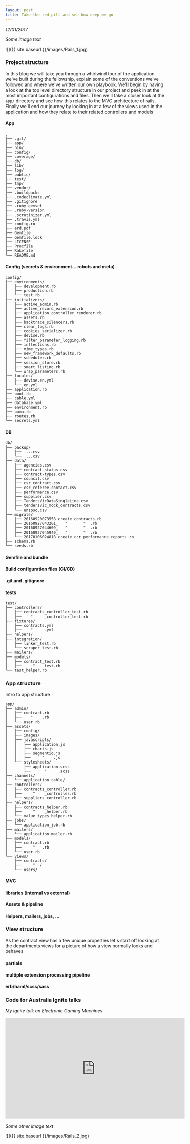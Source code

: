 ```yaml
---
layout: post
title: Take the red pill and see how deep we go
---
```


_12/01/2017_

_Some image text_

![]({{ site.baseurl }}/images/Rails_1.jpg)

### Project structure

In this blog we will take you through a whirlwind tour of the application we've built during the fellowship, explain some of the conventions we've followed and where we've written our own playbook. We'll begin by having a look at the top level directory structure in our project and peek in at the most important configurations and files. Then we'll take a closer look at the ```app/``` directory and see how this relates to the MVC architecture of rails. Finally we'll end our journey by looking in at a few of the views used in the application and how they relate to their related controllers and models

#### App

```
.
├── .git/
├── app/
├── bin/
├── config/
├── coverage/
├── db/
├── lib/
├── log/
├── public/
├── test/
├── tmp/
├── vendor/
├── .buildpacks
├── .codeclimate.yml
├── .gitignore
├── .ruby-gemset
├── .ruby-version
├── .scrutinizer.yml
├── .travis.yml
├── config.ru
├── erd.pdf
├── Gemfile
├── Gemfile.lock
├── LICENSE
├── Procfile
├── Rakefile
└── README.md
```

#### Config (secrets & environment... robots and meta)

```
config/
├── environments/
│   ├── development.rb
│   ├── production.rb
│   └── test.rb
├── initializers/
│   ├── active_admin.rb
│   ├── active_record_extension.rb
│   ├── application_controller_renderer.rb
│   ├── assets.rb
│   ├── backtrace_silencers.rb
│   ├── clear_logs.rb
│   ├── cookies_serializer.rb
│   ├── devise.rb
│   ├── filter_parameter_logging.rb
│   ├── inflections.rb
│   ├── mime_types.rb
│   ├── new_framework_defaults.rb
│   ├── scheduler.rb
│   ├── session_store.rb
│   ├── smart_listing.rb
│   └── wrap_parameters.rb
├── locales/
│   ├── devise.en.yml
│   └── en.yml
├── application.rb
├── boot.rb
├── cable.yml
├── database.yml
├── environment.rb
├── puma.rb
├── routes.rb
└── secrets.yml
```

#### DB

```
db/
├── backup/
│   ├── ....csv
│   └── ....csv
├── data/
│   ├── agencies.csv
│   ├── contract-status.csv
│   ├── contract-types.csv
│   ├── council.csv
│   ├── csr_contract.csv
│   ├── csr_referee_contact.csv
│   ├── performance.csv
│   ├── supplier.csv
│   ├── TendersVicDataSingleLine.csv
│   ├── tendersvic_mock_contracts.csv
│   └── unspsc.csv
├── migrate/
│   ├── 20160920073558_create_contracts.rb
│   ├── 20160927043201_   "       "  .rb
│   ├── 20160927044609_   "       "  .rb
│   ├── 20160927045940_   "       "  .rb
│   └── 20170106024818_create_ccr_performance_reports.rb
├── schema.rb
└── seeds.rb
```

#### Gemfile and bundle

#### Build configuration files (CI/CD)

#### .git and .gitignore

#### tests
```
test/
├── controllers/
│   ├── contracts_controller_test.rb
│   ├──    "     _controller_test.rb
├── fixtures/
│   ├── contracts.yml
│   ├──    "     .yml
├── helpers/
├── integration/
│   ├── linker_test.rb
│   └── scraper_test.rb
├── mailers/
├── models/
│   ├── contract_test.rb
│   ├──     "   _test.rb
└── test_helper.rb
```


### App structure

Intro to app structure

```
app/
├── admin/
│   ├── contract.rb
│   ├──    "    .rb
│   └── user.rb
├── assets/
│   ├── config/
│   ├── images/
│   ├── javascripts/
│   │   ├── application.js
│   │   ├── charts.js
│   │   ├── segmentio.js
│   │   ├──     "    .js
│   └── stylesheets/
│       ├── application.scss
│       ├──      "     .scss
├── channels/
│   └── application_cable/
├── controllers/
│   ├── contracts_controller.rb
│   ├──     "    _controller.rb
│   └── suppliers_controller.rb
├── helpers/
│   ├── contracts_helper.rb
│   ├──     "    _helper.rb
│   └── value_types_helper.rb
├── jobs/
│   └── application_job.rb
├── mailers/
│   └── application_mailer.rb
├── models/
│   ├── contract.rb
│   ├──     "   .rb
│   └── user.rb
└── views/
    ├── contracts/
    ├──     "  /
    └── users/
```

#### MVC

#### libraries (internal vs external)

#### Assets & pipeline

#### Helpers, mailers, jobs, ...



### View structure

As the contract view has a few unique properties let's start off looking at the departments views for a picture of how a view normally looks and behaves

#### partials

#### multiple extension processing pipeline

#### erb/haml/scss/sass



### Code for Australia Ignite talks

_My Ignite talk on Electronic Gaming Machines_

<iframe width="560" height="315" src="https://www.youtube.com/embed/VDg2JiLcEO8" frameborder="0" allowfullscreen></iframe>


_Some other image text_

![]({{ site.baseurl }}/images/Rails_2.jpg)
